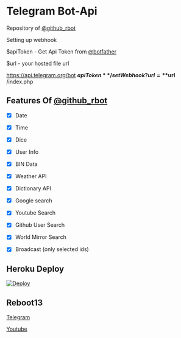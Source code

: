 # Telegram Bot-Api

Repository of [@github_rbot](https://telegram.me/github_rbot) 

Setting up webhook

$apiToken - Get Api Token from [@botfather](https://telegram.me/botfather)

$url - your hosted file url

https://api.telegram.org/bot **$apiToken**/setWebhook?url= **$url** /index.php

## Features Of [@github_rbot](https://telegram.me/github_rbot) 

- [x] Date

- [x] Time

- [x] Dice

- [x] User Info

- [x] BIN Data

- [x] Weather API

- [x] Dictionary API

- [x] Google search

- [x] Youtube Search

- [x] Github User Search

- [x] World Mirror Search

- [x] Broadcast (only selected ids)

## Heroku Deploy
[![Deploy](https://www.herokucdn.com/deploy/button.svg)](https://heroku.com/deploy?template=https://github.com/reboot13-git/telegram-bot)


## Reboot13

[Telegram](https://telegram.me/reboot13)

[Youtube](https://youtube.com/krutikraut)
